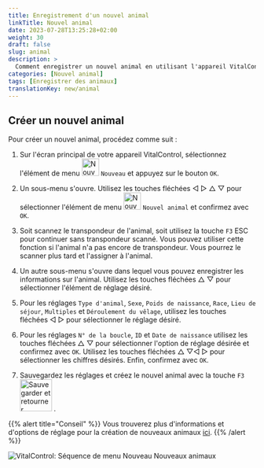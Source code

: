 ```yaml
---
title: Enregistrement d'un nouvel animal
linkTitle: Nouvel animal
date: 2023-07-28T13:25:28+02:00
weight: 30
draft: false
slug: animal
description: >
  Comment enregistrer un nouvel animal en utilisant l'appareil VitalControl.
categories: [Nouvel animal]
tags: [Enregistrer des animaux]
translationKey: new/animal
---
```

## Créer un nouvel animal

Pour créer un nouvel animal, procédez comme suit :

1. Sur l'écran principal de votre appareil VitalControl, sélectionnez l'élément de menu <img src="/icons/main/new-animal.svg" width="35" align="bottom" alt="Nouvel animal" /> `Nouveau` et appuyez sur le bouton `OK`.

2. Un sous-menu s'ouvre. Utilisez les touches fléchées ◁ ▷ △ ▽ pour sélectionner l'élément de menu <img src="/icons/main/new-animal.svg" width="35" align="bottom" alt="Nouvel animal" /> `Nouvel animal` et confirmez avec `OK`.

3. Soit scannez le transpondeur de l'animal, soit utilisez la touche `F3` ESC pour continuer sans transpondeur scanné. Vous pouvez utiliser cette fonction si l'animal n'a pas encore de transpondeur. Vous pourrez le scanner plus tard et l'assigner à l'animal.

4. Un autre sous-menu s'ouvre dans lequel vous pouvez enregistrer les informations sur l'animal. Utilisez les touches fléchées △ ▽ pour sélectionner l'élément de réglage désiré.

5. Pour les réglages `Type d'animal`, `Sexe`, `Poids de naissance`, `Race`, `Lieu de séjour`, `Multiples` et  `Déroulement du vêlage`, utilisez les touches fléchées ◁ ▷ pour sélectionner le réglage désiré.

6. Pour les réglages `N° de la boucle`, `ID` et `Date de naissance` utilisez les touches fléchées △ ▽ pour sélectionner l'option de réglage désirée et confirmez avec `OK`. Utilisez les touches fléchées △ ▽◁ ▷ pour sélectionner les chiffres désirés. Enfin, confirmez avec `OK`.

7. Sauvegardez les réglages et créez le nouvel animal avec la touche `F3` &nbsp;<img src="/icons/footer/save_exit.svg" width="65" align="bottom" alt="Sauvegarder et retourner" />&nbsp;.

{{% alert title="Conseil" %}}
Vous trouverez plus d'informations et d'options de réglage pour la création de nouveaux animaux [ici](../../settings/animal-registration/).
{{% /alert %}}

   ![VitalControl: Séquence de menu Nouveau Nouveaux animaux](../images/new.png "Créer un nouvel animal")
